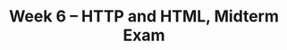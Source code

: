 ---
    title: Week 6 – HTTP and HTML, Midterm Exam
    weekNumber: 6
    days:
      - date: 2023-2-13
        events:
          "**LEC 15**{: .label .label-lecture } [Requests and Parsing HTML](resources/lectures/lec15/lec15.html)":
            "[🎥](https://podcast.ucsd.edu/watch/wi23/dsc80_a00/15) • [Ch. 7.1-7.2](https://notes.dsc80.com/content/07/introduction.html)"
          "**Lab 5**{: .label .label-lab } **[Missing Values and Imputation (due 2/13)](https://github.com/dsc-courses/dsc80-2023-wi/blob/master/labs/05-missing-imputation/lab.ipynb)**":
      - date: 2023-2-15
        events:
          "**Exam**{: .label .label-exam } **[Midterm Exam (in-person during lecture)](https://practice.dsc80.com/wi23-midterm)**":
          "**DIS 5**{: .label .label-disc } [Midterm Reflection, Spicy Challenge 🔥](yash-no-spice-tolerance.mp4)":
      - date: 2023-2-17
        events:
          "**LEC 16**{: .label .label-lecture } [More Parsing Examples](resources/lectures/lec16/lec16.html)":
            "[Ch. 7.3](https://notes.dsc80.com/content/07/html.html)"
---